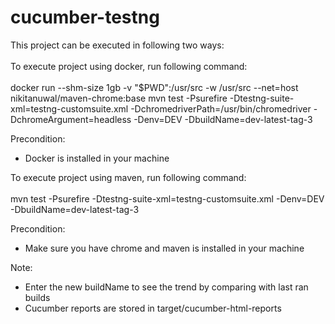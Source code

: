 # cucumber-testng

This project can be executed in following two ways:<br/><br/>
To execute project using docker, run following command:<br/><br/>
docker run --shm-size 1gb -v "$PWD":/usr/src -w /usr/src --net=host nikitanuwal/maven-chrome:base mvn test -Psurefire -Dtestng-suite-xml=testng-customsuite.xml -DchromedriverPath=/usr/bin/chromedriver -DchromeArgument=headless -Denv=DEV -DbuildName=dev-latest-tag-3

Precondition:
* Docker is installed in your machine

To execute project using maven, run following command:<br/><br/>
mvn test -Psurefire -Dtestng-suite-xml=testng-customsuite.xml -Denv=DEV -DbuildName=dev-latest-tag-3

Precondition:
* Make sure you have chrome and maven is installed in your machine

Note:
* Enter the new buildName to see the trend by comparing with last ran builds
* Cucumber reports are stored in target/cucumber-html-reports
